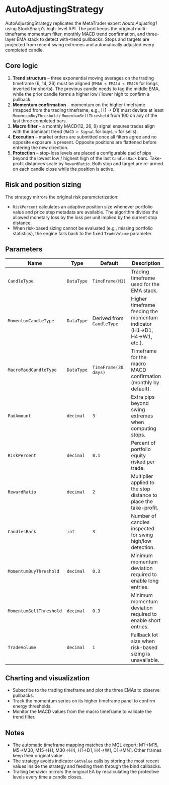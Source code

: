 # AutoAdjustingStrategy

AutoAdjustingStrategy replicates the MetaTrader expert *Aouto Adjusting1* using StockSharp's high-level API. The port keeps the original multi-timeframe momentum filter, monthly MACD trend confirmation, and three-layer EMA stack to detect with-trend pullbacks. Stops and targets are projected from recent swing extremes and automatically adjusted every completed candle.

## Core logic

1. **Trend structure** – three exponential moving averages on the trading timeframe (6, 14, 26) must be aligned (`EMA6 < EMA14 < EMA26` for longs, inverted for shorts). The previous candle needs to tag the middle EMA, while the prior candle forms a higher low / lower high to confirm a pullback.
2. **Momentum confirmation** – momentum on the higher timeframe (mapped from the trading timeframe, e.g., H1 → D1) must deviate at least `MomentumBuyThreshold` / `MomentumSellThreshold` from 100 on any of the last three completed bars.
3. **Macro filter** – a monthly MACD(12, 26, 9) signal ensures trades align with the dominant trend (`MACD > Signal` for buys, `<` for sells).
4. **Execution** – market orders are submitted once all filters agree and no opposite exposure is present. Opposite positions are flattened before entering the new direction.
5. **Protection** – stop-loss levels are placed a configurable pad of pips beyond the lowest low / highest high of the last `CandlesBack` bars. Take-profit distances scale by `RewardRatio`. Both stop and target are re-armed on each candle close while the position is active.

## Risk and position sizing

The strategy mirrors the original risk parameterization:

- `RiskPercent` calculates an adaptive position size whenever portfolio value and price step metadata are available. The algorithm divides the allowed monetary loss by the loss per unit implied by the current stop distance.
- When risk-based sizing cannot be evaluated (e.g., missing portfolio statistics), the engine falls back to the fixed `TradeVolume` parameter.

## Parameters

| Name | Type | Default | Description |
| --- | --- | --- | --- |
| `CandleType` | `DataType` | `TimeFrame(H1)` | Trading timeframe used for the EMA stack. |
| `MomentumCandleType` | `DataType` | Derived from `CandleType` | Higher timeframe feeding the momentum indicator (H1→D1, H4→W1, etc.). |
| `MacroMacdCandleType` | `DataType` | `TimeFrame(30 days)` | Timeframe for the macro MACD confirmation (monthly by default). |
| `PadAmount` | `decimal` | `3` | Extra pips beyond swing extremes when computing stops. |
| `RiskPercent` | `decimal` | `0.1` | Percent of portfolio equity risked per trade. |
| `RewardRatio` | `decimal` | `2` | Multiplier applied to the stop distance to place the take-profit. |
| `CandlesBack` | `int` | `3` | Number of candles inspected for swing high/low detection. |
| `MomentumBuyThreshold` | `decimal` | `0.3` | Minimum momentum deviation required to enable long entries. |
| `MomentumSellThreshold` | `decimal` | `0.3` | Minimum momentum deviation required to enable short entries. |
| `TradeVolume` | `decimal` | `1` | Fallback lot size when risk-based sizing is unavailable. |

## Charting and visualization

- Subscribe to the trading timeframe and plot the three EMAs to observe pullbacks.
- Track the momentum series on its higher timeframe panel to confirm energy thresholds.
- Monitor the MACD values from the macro timeframe to validate the trend filter.

## Notes

- The automatic timeframe mapping matches the MQL expert: M1→M15, M5→M30, M15→H1, M30→H4, H1→D1, H4→W1, D1→MN1. Other frames keep their original value.
- The strategy avoids indicator `GetValue` calls by storing the most recent values inside the strategy and feeding them through the bind callbacks.
- Trailing behavior mirrors the original EA by recalculating the protective levels every time a candle closes.
